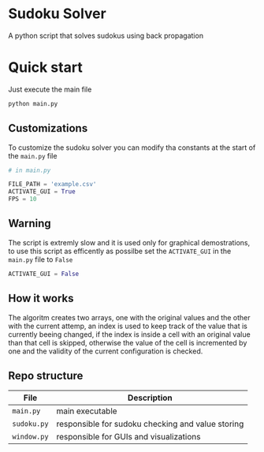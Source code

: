 # Sudoku Solver

A python script that solves sudokus using back propagation

# Quick start

Just execute the main file
```bash
python main.py
```

## Customizations

To customize the sudoku solver you can modify tha constants at the start
of the `main.py` file
```python
# in main.py

FILE_PATH = 'example.csv'
ACTIVATE_GUI = True
FPS = 10
```

## Warning

The script is extremly slow and it is used only for graphical demostrations,
to use this script as efficently as possilbe set the `ACTIVATE_GUI` in the `main.py` file to `False`
```python
ACTIVATE_GUI = False
```

## How it works

The algoritm creates two arrays, one with the original values and the other with the current attemp,
an index is used to keep track of the value that is currently beeing changed,
if the index is inside a cell with an original value than that cell is skipped,
otherwise the value of the cell is incremented by one and the validity of the current configuration is checked.

## Repo structure

| File | Description |
| --- | --- |
| `main.py` | main executable |
| `sudoku.py` | responsible for sudoku checking and value storing |
| `window.py` | responsible for GUIs and visualizations |